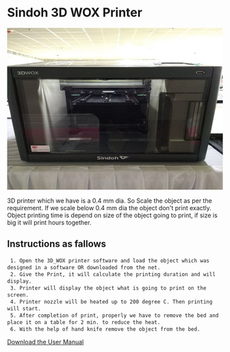 # Sindoh 3D WOX Printer
![](image/3dprinter.jpg)  

3D printer which we have is a 0.4 mm dia. So Scale the object as per the requirement. If we scale below 0.4 mm dia the object don't print exactly.  Object printing time is depend on size of the object going to print, if size is big it will print hours together.  
## Instructions as fallows  

     1. Open the 3D_WOX printer software and load the object which was designed in a software OR downloaded from the net.  
     2. Give the Print, it will calculate the printing duration and will display.   
     3. Printer will display the object what is going to print on the screen.  
     4. Printer nozzle will be heated up to 200 degree C. Then printing will start.  
     5. After completion of print, properly we have to remove the bed and place it on a table for 2 min. to reduce the heat.  
     6. With the help of hand knife remove the object from the bed.
[Download the User Manual](files/sindho.pdf)